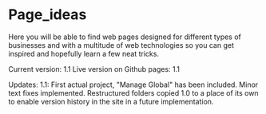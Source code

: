 # Page_ideas

Here you will be able to find web pages designed for different types of businesses and with a multitude of web technologies so you can get inspired and hopefully learn a few neat tricks.

Current version: 1.1
Live version on Github pages: 1.1

Updates:
1.1: First actual project, "Manage Global" has been included. Minor text fixes implemented. Restructured folders copied 1.0 to a place of its own to enable version history in the site in a future implementation.
